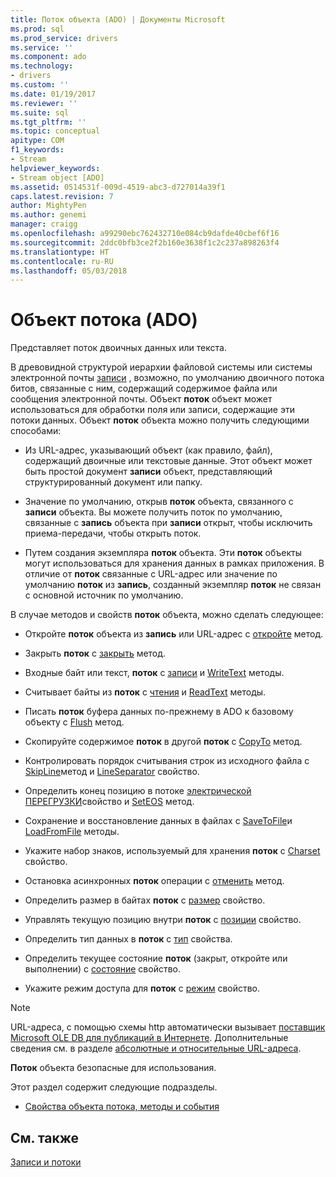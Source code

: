 ```yaml
---
title: Поток объекта (ADO) | Документы Microsoft
ms.prod: sql
ms.prod_service: drivers
ms.service: ''
ms.component: ado
ms.technology:
- drivers
ms.custom: ''
ms.date: 01/19/2017
ms.reviewer: ''
ms.suite: sql
ms.tgt_pltfrm: ''
ms.topic: conceptual
apitype: COM
f1_keywords:
- Stream
helpviewer_keywords:
- Stream object [ADO]
ms.assetid: 0514531f-009d-4519-abc3-d727014a39f1
caps.latest.revision: 7
author: MightyPen
ms.author: genemi
manager: craigg
ms.openlocfilehash: a99290ebc762432710e084cb9dafde40cbef6f16
ms.sourcegitcommit: 2ddc0bfb3ce2f2b160e3638f1c2c237a898263f4
ms.translationtype: HT
ms.contentlocale: ru-RU
ms.lasthandoff: 05/03/2018
---
```

# <a name="stream-object-ado"></a>Объект потока (ADO)
Представляет поток двоичных данных или текста.  
  
 В древовидной структурой иерархии файловой системы или системы электронной почты [записи](../../../ado/reference/ado-api/record-object-ado.md) , возможно, по умолчанию двоичного потока битов, связанные с ним, содержащий содержимое файла или сообщения электронной почты. Объект **поток** объект может использоваться для обработки поля или записи, содержащие эти потоки данных. Объект **поток** объекта можно получить следующими способами:  
  
-   Из URL-адрес, указывающий объект (как правило, файл), содержащий двоичные или текстовые данные. Этот объект может быть простой документ **записи** объект, представляющий структурированный документ или папку.  
  
-   Значение по умолчанию, открыв **поток** объекта, связанного с **записи** объекта. Вы можете получить поток по умолчанию, связанные с **запись** объекта при **записи** открыт, чтобы исключить приема-передачи, чтобы открыть поток.  
  
-   Путем создания экземпляра **поток** объекта. Эти **поток** объекты могут использоваться для хранения данных в рамках приложения. В отличие от **поток** связанные с URL-адрес или значение по умолчанию **поток** из **запись**, созданный экземпляр **поток** не связан с основной источник по умолчанию.  
  
 В случае методов и свойств **поток** объекта, можно сделать следующее:  
  
-   Откройте **поток** объекта из **запись** или URL-адрес с [откройте](../../../ado/reference/ado-api/open-method-ado-stream.md) метод.  
  
-   Закрыть **поток** с [закрыть](../../../ado/reference/ado-api/close-method-ado.md) метод.  
  
-   Входные байт или текст, **поток** с [записи](../../../ado/reference/ado-api/write-method.md) и [WriteText](../../../ado/reference/ado-api/writetext-method.md) методы.  
  
-   Считывает байты из **поток** с [чтения](../../../ado/reference/ado-api/read-method.md) и [ReadText](../../../ado/reference/ado-api/readtext-method.md) методы.  
  
-   Писать **поток** буфера данных по-прежнему в ADO к базовому объекту с [Flush](../../../ado/reference/ado-api/flush-method-ado.md) метод.  
  
-   Скопируйте содержимое **поток** в другой **поток** с [CopyTo](../../../ado/reference/ado-api/copyto-method-ado.md) метод.  
  
-   Контролировать порядок считывания строк из исходного файла с [SkipLine](../../../ado/reference/ado-api/skipline-method.md)метод и [LineSeparator](../../../ado/reference/ado-api/lineseparator-property-ado.md) свойство.  
  
-   Определить конец позицию в потоке [электрической ПЕРЕГРУЗКИ](../../../ado/reference/ado-api/eos-property.md)свойство и [SetEOS](../../../ado/reference/ado-api/seteos-method.md) метод.  
  
-   Сохранение и восстановление данных в файлах с [SaveToFile](../../../ado/reference/ado-api/savetofile-method.md)и [LoadFromFile](../../../ado/reference/ado-api/loadfromfile-method-ado.md) методы.  
  
-   Укажите набор знаков, используемый для хранения **поток** с [Charset](../../../ado/reference/ado-api/charset-property-ado.md) свойство.  
  
-   Остановка асинхронных **поток** операции с [отменить](../../../ado/reference/ado-api/cancel-method-ado.md) метод.  
  
-   Определить размер в байтах **поток** с [размер](../../../ado/reference/ado-api/size-property-ado-stream.md) свойство.  
  
-   Управлять текущую позицию внутри **поток** с [позиции](../../../ado/reference/ado-api/position-property-ado.md) свойство.  
  
-   Определить тип данных в **поток** с [тип](../../../ado/reference/ado-api/type-property-ado-stream.md) свойства.  
  
-   Определить текущее состояние **поток** (закрыт, откройте или выполнении) с [состояние](../../../ado/reference/ado-api/state-property-ado.md) свойство.  
  
-   Укажите режим доступа для **поток** с [режим](../../../ado/reference/ado-api/mode-property-ado.md) свойство.  
  
> [!NOTE]
>  URL-адреса, с помощью схемы http автоматически вызывает [поставщик Microsoft OLE DB для публикаций в Интернете](../../../ado/guide/appendixes/microsoft-ole-db-provider-for-internet-publishing.md). Дополнительные сведения см. в разделе [абсолютные и относительные URL-адреса](../../../ado/guide/data/absolute-and-relative-urls.md).  
  
 **Поток** объекта безопасные для использования.  
  
 Этот раздел содержит следующие подразделы.  
  
-   [Свойства объекта потока, методы и события](../../../ado/reference/ado-api/stream-object-properties-methods-and-events.md)  
  
## <a name="see-also"></a>См. также  
 [Записи и потоки](../../../ado/guide/data/records-and-streams.md)
